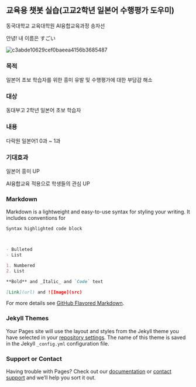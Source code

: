## 교육용 챗봇 실습(고교2학년 일본어 수행평가 도우미)
동국대학교 교육대학원 AI융합교육과정 송자선

안녕! 내 이름은 すごい

![c3abde10629cef0baeea4156b3685487](https://user-images.githubusercontent.com/81289227/121119955-95733f00-c857-11eb-8e1b-b0d4bbbbe096.jpg)

### 목적
일본어 초보 학습자를 위한 흥미 유발 및 수행평가에 대한 부담감 해소
### 대상
동대부고 2학년 일본어 초보 학습자
### 내용
다락원 일본어1   0과 ~ 1과 
### 기대효과
일본어 흥미 UP 

AI융합교육 적용으로 학생들의 관심 UP

### Markdown

Markdown is a lightweight and easy-to-use syntax for styling your writing. It includes conventions for

```markdown
Syntax highlighted code block



- Bulleted
- List

1. Numbered
2. List

**Bold** and _Italic_ and `Code` text

[Link](url) and ![Image](src)
```

For more details see [GitHub Flavored Markdown](https://guides.github.com/features/mastering-markdown/).

### Jekyll Themes

Your Pages site will use the layout and styles from the Jekyll theme you have selected in your [repository settings](https://github.com/jasun2021/sugoi/settings/pages). The name of this theme is saved in the Jekyll `_config.yml` configuration file.

### Support or Contact

Having trouble with Pages? Check out our [documentation](https://docs.github.com/categories/github-pages-basics/) or [contact support](https://support.github.com/contact) and we’ll help you sort it out.
